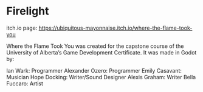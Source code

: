 # Firelight
itch.io page: https://ubiquitous-mayonnaise.itch.io/where-the-flame-took-you

Where the Flame Took You was created for the capstone course of the University of Alberta’s Game Development Certificate. It was made in Godot by:

Ian Wark: Programmer
Alexander Ozero: Programmer
Emily Casavant: Musician
Hope Docking: Writer/Sound Designer
Alexis Graham: Writer
Bella Fuccaro: Artist
